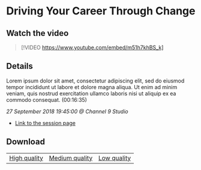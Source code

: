 # Driving Your Career Through Change

## Watch the video
> [!VIDEO https://www.youtube.com/embed/m51h7khBS_k]

## Details

Lorem ipsum dolor sit amet, consectetur adipiscing elit, sed do eiusmod tempor incididunt ut labore et dolore magna aliqua. Ut enim ad minim veniam, quis nostrud exercitation ullamco laboris nisi ut aliquip ex ea commodo consequat. (00:16:35)

*27 September 2018 19:45:00 @ Channel 9 Studio*

- [Link to the session page](https://channel9.msdn.com/Events/Ignite/2018/Driving-Your-Career-Through-Change)

## Download

||||
|:--:|:----:|:-:|
|[High quality](https://sec.ch9.ms/ch9/6b28/aabfbea3-0f5f-440a-93b2-488ec4416b28/ch9d4s05_high.mp4)|[Medium quality](https://sec.ch9.ms/ch9/6b28/aabfbea3-0f5f-440a-93b2-488ec4416b28/ch9d4s05_mid.mp4)|[Low quality](https://sec.ch9.ms/ch9/6b28/aabfbea3-0f5f-440a-93b2-488ec4416b28/ch9d4s05.mp4)